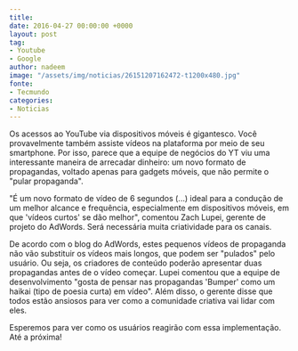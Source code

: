 ```yaml
---
title: 
date: 2016-04-27 00:00:00 +0000
layout: post
tag:
- Youtube
- Google
author: nadeem
image: "/assets/img/noticias/26151207162472-t1200x480.jpg"
fonte:
- Tecmundo
categories:
- Noticias
---
```


Os acessos ao YouTube via dispositivos móveis é gigantesco. 
Você provavelmente também assiste vídeos na plataforma por meio de seu smartphone. 
Por isso, parece que a equipe de negócios do YT viu uma interessante maneira de arrecadar dinheiro: um novo formato de propagandas, voltado apenas para gadgets móveis, que não permite o "pular propaganda".

"É um novo formato de vídeo de 6 segundos (...) ideal para a condução de um melhor alcance e frequência, especialmente em dispositivos móveis, em que 'vídeos curtos' se dão melhor", comentou Zach Lupei, gerente de projeto do AdWords.
Será necessária muita criatividade para os canais.

De acordo com o blog do AdWords, estes pequenos vídeos de propaganda não vão substituir os vídeos mais longos, que podem ser "pulados" pelo usuário. Ou seja, os criadores de conteúdo poderão apresentar duas propagandas antes de o vídeo começar.
Lupei comentou que a equipe de desenvolvimento "gosta de pensar nas propagandas 'Bumper' como um haikai (tipo de poesia curta) em vídeo". 
Além disso, o gerente disse que todos estão ansiosos para ver como a comunidade criativa vai lidar com eles.

Esperemos para ver como os usuários reagirão com essa implementação.<br>
Até a próxima!